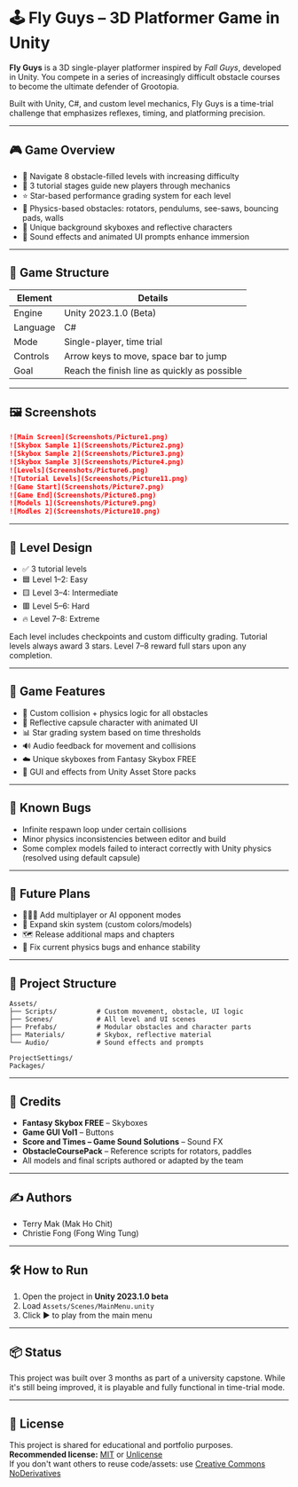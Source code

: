 
# 🕹️ Fly Guys – 3D Platformer Game in Unity

**Fly Guys** is a 3D single-player platformer inspired by *Fall Guys*, developed in Unity. You compete in a series of increasingly difficult obstacle courses to become the ultimate defender of Grootopia.

Built with Unity, C#, and custom level mechanics, Fly Guys is a time-trial challenge that emphasizes reflexes, timing, and platforming precision.

---

## 🎮 Game Overview

- 🏁 Navigate 8 obstacle-filled levels with increasing difficulty
- 🧠 3 tutorial stages guide new players through mechanics
- ⭐ Star-based performance grading system for each level
- 🧱 Physics-based obstacles: rotators, pendulums, see-saws, bouncing pads, walls
- 🌌 Unique background skyboxes and reflective characters
- 🎵 Sound effects and animated UI prompts enhance immersion

---

## 🧩 Game Structure

| Element     | Details |
|-------------|---------|
| Engine      | Unity 2023.1.0 (Beta) |
| Language    | C# |
| Mode        | Single-player, time trial |
| Controls    | Arrow keys to move, space bar to jump |
| Goal        | Reach the finish line as quickly as possible |

---

## 🖼️ Screenshots

```markdown
![Main Screen](Screenshots/Picture1.png)
![Skybox Sample 1](Screenshots/Picture2.png)
![Skybox Sample 2](Screenshots/Picture3.png)
![Skybox Sample 3](Screenshots/Picture4.png)
![Levels](Screenshots/Picture6.png)
![Tutorial Levels](Screenshots/Picture11.png)
![Game Start](Screenshots/Picture7.png)
![Game End](Screenshots/Picture8.png)
![Models 1](Screenshots/Picture9.png)
![Modles 2](Screenshots/Picture10.png)
```

---

## 🧱 Level Design

- ✅ 3 tutorial levels
- 🟦 Level 1–2: Easy
- 🟨 Level 3–4: Intermediate
- 🟥 Level 5–6: Hard
- 🔥 Level 7–8: Extreme

Each level includes checkpoints and custom difficulty grading. Tutorial levels always award 3 stars. Level 7–8 reward full stars upon any completion.

---

## 🧠 Game Features

- 🔁 Custom collision + physics logic for all obstacles
- 💫 Reflective capsule character with animated UI
- 📊 Star grading system based on time thresholds
- 🔊 Audio feedback for movement and collisions
- ☁️ Unique skyboxes from Fantasy Skybox FREE
- 🧩 GUI and effects from Unity Asset Store packs

---

## 🚧 Known Bugs

- Infinite respawn loop under certain collisions
- Minor physics inconsistencies between editor and build
- Some complex models failed to interact correctly with Unity physics (resolved using default capsule)

---

## 📌 Future Plans

- 🧑‍🤝‍🧑 Add multiplayer or AI opponent modes
- 🎨 Expand skin system (custom colors/models)
- 🗺️ Release additional maps and chapters
- 🧠 Fix current physics bugs and enhance stability

---

## 📂 Project Structure

```
Assets/
├── Scripts/          # Custom movement, obstacle, UI logic
├── Scenes/           # All level and UI scenes
├── Prefabs/          # Modular obstacles and character parts
├── Materials/        # Skybox, reflective material
└── Audio/            # Sound effects and prompts

ProjectSettings/
Packages/
```

---

## 🧾 Credits

- **Fantasy Skybox FREE** – Skyboxes
- **Game GUI Vol1** – Buttons
- **Score and Times – Game Sound Solutions** – Sound FX
- **ObstacleCoursePack** – Reference scripts for rotators, paddles
- All models and final scripts authored or adapted by the team

---

## ✍️ Authors

- Terry Mak (Mak Ho Chit)  
- Christie Fong (Fong Wing Tung)

---

## 🛠 How to Run

1. Open the project in **Unity 2023.1.0 beta**  
2. Load `Assets/Scenes/MainMenu.unity`  
3. Click ▶️ to play from the main menu

---

## 📦 Status

This project was built over 3 months as part of a university capstone. While it's still being improved, it is playable and fully functional in time-trial mode.

---

## 📎 License

This project is shared for educational and portfolio purposes.  
**Recommended license:** [MIT](https://choosealicense.com/licenses/mit/) or [Unlicense](https://choosealicense.com/licenses/unlicense/)  
If you don't want others to reuse code/assets: use [Creative Commons NoDerivatives](https://choosealicense.com/licenses/cc-by-nd-4.0/)

